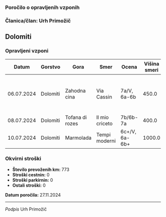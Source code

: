 ### Poročilo o opravljenih vzponih
### Članica/član: Urh Primožič
## Dolomiti

### Opravljeni vzponi 
| Datum | Gorstvo | Gora | Smer | Ocena | Višina smeri | Soplezalec | Opremljenost | Opombe|
|---------|---------|---------|---------|---------|---------|---------|---------|---------|
06.07.2024|Dolomiti|Zahodna cina|Via Cassin|7a/V, 6a-6b|450.0|Eva Dana Vidmar|pogosti klini|Vstopila sva šele ob 12, ker sva prej obračala v AlpenLiebe
08.07.2024|Dolomiti|Tofana di rozes|Il mio criceto|7b/6b-7a|400.0|Eva Dana Vidmar|redki klini, redki svedri|
10.07.2024|Dolomiti|Marmolada|Tempi moderni|6c+/V, 6a-6b+|1000.0|Matic Grojzdek|redki klini|


### Okvirni stroški
- **Število prevoženih km:** 773
- **Stroški cestnin:** 0
- **Stroški parkirnin:** 0
- **Ostali stroški:** 0

**Datum poročila:** 27.11.2024

___________
*Podpis*
Urh Primožič 
